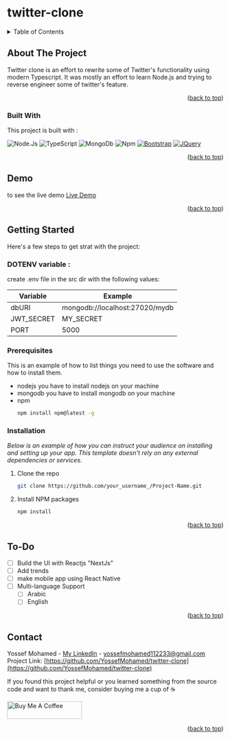 
# twitter-clone
<!-- TABLE OF CONTENTS -->
<details>
  <summary>Table of Contents</summary>
  <ol>
    <li>
      <a href="#about-the-project">About The Project</a>
      <ul>
        <li><a href="#built-with">Built With</a></li>
      </ul>
    </li>
        <li><a href="#demo">Demo</a></li>
    <li>
      <a href="#getting-started">Getting Started</a>
      <ul>
        <li><a href="#prerequisites">Prerequisites</a></li>
        <li><a href="#installation">Installation</a></li>
      </ul>
    </li>
    <li><a href="#to-do"> To-Do</a></li>
    <li><a href="#contact">Contact</a></li>
  </ol>
</details>



<!-- ABOUT THE PROJECT -->
## About The Project
Twitter clone is an effort to rewrite some of Twitter's functionality using modern Typescript. It was mostly an effort to learn Node.js and trying to reverse engineer some of twitter's feature.<p align="right">(<a href="#twitter-clone">back to top</a>)</p>



### Built With

This project is built with :

![Node.Js](https://img.shields.io/badge/Node.js-43853D?style=for-the-badge&logo=node.js&logoColor=white)
![TypeScript](https://img.shields.io/badge/typescript-%23007ACC.svg?style=for-the-badge&logo=typescript&logoColor=white)
![MongoDb](http://img.shields.io/badge/-MongoDb-white?style=flat-square&logo=mongodb)
![Npm](http://img.shields.io/badge/-Npm-white?style=flat-square&logo=npm&logoColor=white)
 [![Bootstrap][Bootstrap.com]][Bootstrap-url]
 [![JQuery][JQuery.com]][JQuery-url]

<p align="right">(<a href="#twitter-clone">back to top</a>)</p>

<!-- Demo -->
## Demo

to see the live demo [Live Demo](https://twitter-clone-6ij7.onrender.com/)

<p align="right">(<a href="#twitter-clone">back to top</a>)</p>



<!-- GETTING STARTED -->
## Getting Started

Here's a few steps to get strat with the project:



### DOTENV variable :

create .env file in the src dir with the following values:

| Variable   | Example                        |
| ---------- | ------------------------------ |
| dbURI      | mongodb://localhost:27020/mydb |
| JWT_SECRET | MY_SECRET                      |
| PORT       | 5000                           |


### Prerequisites

This is an example of how to list things you need to use the software and how to install them.
* nodejs
	you have to install nodejs on your machine 
* mongodb
	you have to install mongodb on your machine
* npm
  ```sh
  npm install npm@latest -g
  ```

### Installation

_Below is an example of how you can instruct your audience on installing and setting up your app. This template doesn't rely on any external dependencies or services._

1. Clone the repo
   ```sh
   git clone https://github.com/your_username_/Project-Name.git
   ```
2. Install NPM packages
   ```sh
   npm install
   ```

<p align="right">(<a href="#twitter-clone">back to top</a>)</p>





<!-- ROADMAP -->
## To-Do

- [ ] Build the UI with Reactjs "NextJs"
- [ ]  Add trends
- [ ]  make mobile app using React Native 
- [ ] Multi-language Support
    - [ ] Arabic
    - [ ] English

<p align="right">(<a href="#twitter-clone">back to top</a>)</p>



<!-- CONTACT -->
## Contact

Yossef Mohamed - [My LinkedIn](https://www.linkedin.com/in/yossef-mohamed-57996a181/) - yossefmohamed112233@gmail.com
Project Link: [https://github.com/YossefMohamed/twitter-clone](https://github.com/YossefMohamed/twitter-clone)

If you found this project helpful or you learned something from the source code and want to thank me, consider buying me a cup of ☕

<a href="https://www.buymeacoffee.com/yossef29" target="_blank"><img src="https://cdn.buymeacoffee.com/buttons/default-orange.png" alt="Buy Me A Coffee" height="41" width="174"></a>

<p align="right">(<a href="#twitter-clone">back to top</a>)</p>

<!-- MARKDOWN LINKS & IMAGES -->
<!-- https://www.markdownguide.org/basic-syntax/#reference-style-links -->
[contributors-shield]: https://img.shields.io/github/contributors/othneildrew/Best-README-Template.svg?style=for-the-badge
[contributors-url]: https://github.com/othneildrew/Best-README-Template/graphs/contributors
[forks-shield]: https://img.shields.io/github/forks/othneildrew/Best-README-Template.svg?style=for-the-badge
[forks-url]: https://github.com/othneildrew/Best-README-Template/network/members
[stars-shield]: https://img.shields.io/github/stars/othneildrew/Best-README-Template.svg?style=for-the-badge
[stars-url]: https://github.com/othneildrew/Best-README-Template/stargazers
[issues-shield]: https://img.shields.io/github/issues/othneildrew/Best-README-Template.svg?style=for-the-badge
[issues-url]: https://github.com/othneildrew/Best-README-Template/issues
[license-shield]: https://img.shields.io/github/license/othneildrew/Best-README-Template.svg?style=for-the-badge
[license-url]: https://github.com/othneildrew/Best-README-Template/blob/master/LICENSE.txt
[linkedin-shield]: https://img.shields.io/badge/-LinkedIn-black.svg?style=for-the-badge&logo=linkedin&colorB=555
[linkedin-url]: https://linkedin.com/in/othneildrew
[product-screenshot]: images/screenshot.png
[Next.js]: https://img.shields.io/badge/next.js-000000?style=for-the-badge&logo=nextdotjs&logoColor=white
[Next-url]: https://nextjs.org/
[React.js]: https://img.shields.io/badge/React-20232A?style=for-the-badge&logo=react&logoColor=61DAFB
[React-url]: https://reactjs.org/
[Vue.js]: https://img.shields.io/badge/Vue.js-35495E?style=for-the-badge&logo=vuedotjs&logoColor=4FC08D
[Vue-url]: https://vuejs.org/
[Angular.io]: https://img.shields.io/badge/Angular-DD0031?style=for-the-badge&logo=angular&logoColor=white
[Angular-url]: https://angular.io/
[Svelte.dev]: https://img.shields.io/badge/Svelte-4A4A55?style=for-the-badge&logo=svelte&logoColor=FF3E00
[Svelte-url]: https://svelte.dev/
[Laravel.com]: https://img.shields.io/badge/Laravel-FF2D20?style=for-the-badge&logo=laravel&logoColor=white
[Laravel-url]: https://laravel.com
[Bootstrap.com]: https://img.shields.io/badge/Bootstrap-563D7C?style=for-the-badge&logo=bootstrap&logoColor=white
[Bootstrap-url]: https://getbootstrap.com
[JQuery.com]: https://img.shields.io/badge/jQuery-0769AD?style=for-the-badge&logo=jquery&logoColor=white
[JQuery-url]: https://jquery.com 



